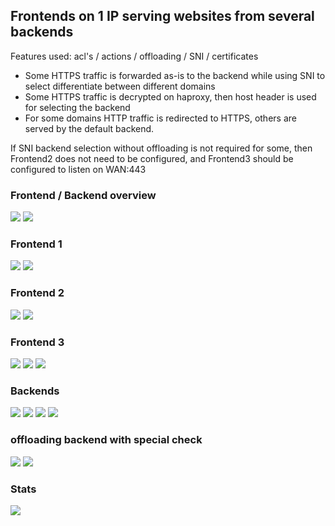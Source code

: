 ## Frontends on 1 IP serving websites from several backends

Features used: acl's / actions / offloading / SNI / certificates

- Some HTTPS traffic is forwarded as-is to the backend while using SNI to select differentiate between different domains
- Some HTTPS traffic is decrypted on haproxy, then host header is used for selecting the backend
- For some domains HTTP traffic is redirected to HTTPS, others are served by the default backend.

If SNI backend selection without offloading is not required for some, then Frontend2 does not need to be configured, and Frontend3 should be configured to listen on WAN:443

### Frontend / Backend overview
![](https://raw.githubusercontent.com/wiki/PiBa-NL/pfsense-haproxy-package-doc/pfsense_2_3_haproxy_sni_plus_offloading_backends/Frontends.png)
![](https://raw.githubusercontent.com/wiki/PiBa-NL/pfsense-haproxy-package-doc/pfsense_2_3_haproxy_sni_plus_offloading_backends/Backends.png)

### Frontend 1
![](https://raw.githubusercontent.com/wiki/PiBa-NL/pfsense-haproxy-package-doc/pfsense_2_3_haproxy_sni_plus_offloading_backends/FE1.png)
![](https://raw.githubusercontent.com/wiki/PiBa-NL/pfsense-haproxy-package-doc/pfsense_2_3_haproxy_sni_plus_offloading_backends/FE1-acls.png)

### Frontend 2
![](https://raw.githubusercontent.com/wiki/PiBa-NL/pfsense-haproxy-package-doc/pfsense_2_3_haproxy_sni_plus_offloading_backends/FE2.png)
![](https://raw.githubusercontent.com/wiki/PiBa-NL/pfsense-haproxy-package-doc/pfsense_2_3_haproxy_sni_plus_offloading_backends/FE2-acls.png)

### Frontend 3
![](https://raw.githubusercontent.com/wiki/PiBa-NL/pfsense-haproxy-package-doc/pfsense_2_3_haproxy_sni_plus_offloading_backends/FE3.png)
![](https://raw.githubusercontent.com/wiki/PiBa-NL/pfsense-haproxy-package-doc/pfsense_2_3_haproxy_sni_plus_offloading_backends/FE3-settings.png)
![](https://raw.githubusercontent.com/wiki/PiBa-NL/pfsense-haproxy-package-doc/pfsense_2_3_haproxy_sni_plus_offloading_backends/FE3-certificate.png)

### Backends
![](https://raw.githubusercontent.com/wiki/PiBa-NL/pfsense-haproxy-package-doc/pfsense_2_3_haproxy_sni_plus_offloading_backends/backend-forum.png)
![](https://raw.githubusercontent.com/wiki/PiBa-NL/pfsense-haproxy-package-doc/pfsense_2_3_haproxy_sni_plus_offloading_backends/backend-portal.png)
![](https://raw.githubusercontent.com/wiki/PiBa-NL/pfsense-haproxy-package-doc/pfsense_2_3_haproxy_sni_plus_offloading_backends/backend-support.png)
![](https://raw.githubusercontent.com/wiki/PiBa-NL/pfsense-haproxy-package-doc/pfsense_2_3_haproxy_sni_plus_offloading_backends/backend-www.png)

### offloading backend with special check
![](https://raw.githubusercontent.com/wiki/PiBa-NL/pfsense-haproxy-package-doc/pfsense_2_3_haproxy_sni_plus_offloading_backends/backend-offloading.png)
![](https://raw.githubusercontent.com/wiki/PiBa-NL/pfsense-haproxy-package-doc/pfsense_2_3_haproxy_sni_plus_offloading_backends/backend-offloading-check.png)

### Stats
![](https://raw.githubusercontent.com/wiki/PiBa-NL/pfsense-haproxy-package-doc/pfsense_2_3_haproxy_sni_plus_offloading_backends/Stats.png)
